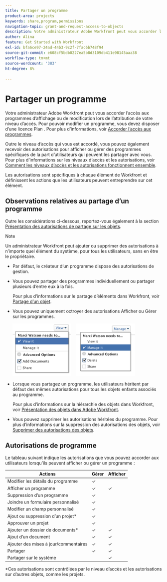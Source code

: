 ```yaml
---
title: Partager un programme
product-area: projects
keywords: share,program,permissions
navigation-topic: grant-and-request-access-to-objects
description: Votre administrateur Adobe Workfront peut vous accorder l’accès aux programmes d’affichage ou de modification lors de l’attribution de votre niveau d’accès. Pour pouvoir modifier un programme, vous devez disposer d’une licence Plan .
author: Alina
feature: Get Started with Workfront
exl-id: bfa6ce97-24ad-44b3-9c2f-7fac6b748f94
source-git-commit: e608cf5bdb0227ea5b8d3109db411e98145aaa38
workflow-type: tm+mt
source-wordcount: '383'
ht-degree: 8%

---
```


# Partager un programme

Votre administrateur Adobe Workfront peut vous accorder l’accès aux programmes d’affichage ou de modification lors de l’attribution de votre niveau d’accès. Pour pouvoir modifier un programme, vous devez disposer d’une licence Plan . Pour plus d’informations, voir [Accorder l’accès aux programmes](../../administration-and-setup/add-users/configure-and-grant-access/grant-access-programs.md).

Outre le niveau d’accès qui vous est accordé, vous pouvez également recevoir des autorisations pour afficher ou gérer des programmes spécifiques de la part d’utilisateurs qui peuvent les partager avec vous. Pour plus d’informations sur les niveaux d’accès et les autorisations, voir [Comment les niveaux d’accès et les autorisations fonctionnent ensemble](../../administration-and-setup/add-users/access-levels-and-object-permissions/how-access-levels-permissions-work-together.md).

Les autorisations sont spécifiques à chaque élément de Workfront et définissent les actions que les utilisateurs peuvent entreprendre sur cet élément.

## Observations relatives au partage d’un programme

Outre les considérations ci-dessous, reportez-vous également à la section [Présentation des autorisations de partage sur les objets](../../workfront-basics/grant-and-request-access-to-objects/sharing-permissions-on-objects-overview.md).

>[!NOTE]
>
>Un administrateur Workfront peut ajouter ou supprimer des autorisations à n’importe quel élément du système, pour tous les utilisateurs, sans en être le propriétaire.

* Par défaut, le créateur d’un programme dispose des autorisations de gestion.

* Vous pouvez partager des programmes individuellement ou partager plusieurs d’entre eux à la fois.

  Pour plus d’informations sur le partage d’éléments dans Workfront, voir [Partage d’un objet](../../workfront-basics/grant-and-request-access-to-objects/share-an-object.md).

* Vous pouvez uniquement octroyer des autorisations Afficher ou Gérer sur les programmes.

  ![](assets/screen-shot-2014-01-23-at-12.45.15-pm.png)    ![](assets/screen-shot-2014-01-22-at-10.03.43-am-190x167.png)

* Lorsque vous partagez un programme, les utilisateurs héritent par défaut des mêmes autorisations pour tous les objets enfants associés au programme.

  Pour plus d’informations sur la hiérarchie des objets dans Workfront, voir [Présentation des objets dans Adobe Workfront](../../workfront-basics/navigate-workfront/workfront-navigation/understand-objects.md).

* Vous pouvez supprimer les autorisations héritées du programme. Pour plus d’informations sur la suppression des autorisations des objets, voir  [Supprimer des autorisations des objets](../../workfront-basics/grant-and-request-access-to-objects/remove-permissions-from-objects.md).

## Autorisations de programme

Le tableau suivant indique les autorisations que vous pouvez accorder aux utilisateurs lorsqu’ils peuvent afficher ou gérer un programme :

| **Actions** | **Gérer** | **Afficher** |
|---|---|---|
| Modifier les détails du programme | ✓ |   |
| Afficher un programme | ✓ | ✓ |
| Suppression d’un programme | ✓ |   |
| Joindre un formulaire personnalisé | ✓ |   |
| Modifier un champ personnalisé | ✓ |   |
| Ajout ou suppression d’un projet&#42; | ✓ |   |
| Approuver un projet | ✓ |   |
| Ajouter un dossier de documents&#42; | ✓ | ✓ |
| Ajout d’un document | ✓ | ✓ |
| Ajouter des mises à jour/commentaires | ✓ | ✓ |
| Partager | ✓ | ✓ |
| Partager sur le système |   | ✓ |

*Ces autorisations sont contrôlées par le niveau d’accès et les autorisations sur d’autres objets, comme les projets. 
